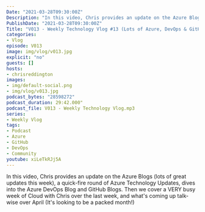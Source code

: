 ```yaml
---
Date: "2021-03-28T09:30:00Z"
Description: "In this video, Chris provides an update on the Azure Blogs (lots of great updates this week), a quick-fire round of Azure Technology Updates, dives into the Azure DevOps Blog and GitHub Blogs. Then we cover a VERY busy week of Cloud with Chris over the last week, and what's coming up talk-wise over April (It's looking to be a packed month!)"
PublishDate: "2021-03-28T09:30:00Z"
Title: "V013 - Weekly Technology Vlog #13 (Lots of Azure, DevOps & GitHub) Blogs, Quick-fire Azure Updates"
categories:
- Vlog
episode: V013
image: img/vlog/v013.jpg
explicit: "no"
guests: []
hosts:
- chrisreddington
images:
- img/default-social.png
- img/vlog/v013.jpg
podcast_bytes: "28598272"
podcast_duration: 29:42.000"
podcast_file: V013 - Weekly Technology Vlog.mp3
series:
- Weekly Vlog
tags:
- Podcast
- Azure
- GitHub
- DevOps
- Community
youtube: xiLeTkRJj5A
---
```

In this video, Chris provides an update on the Azure Blogs (lots of great updates this week), a quick-fire round of Azure Technology Updates, dives into the Azure DevOps Blog and GitHub Blogs. Then we cover a VERY busy week of Cloud with Chris over the last week, and what's coming up talk-wise over April (It's looking to be a packed month!)